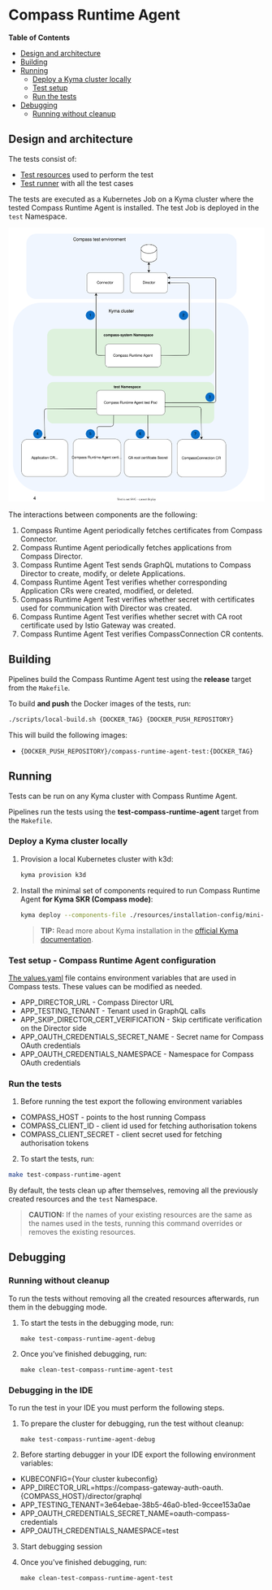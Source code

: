 # Compass Runtime Agent

**Table of Contents**

- [Design and architecture](#design-and-architecture)
- [Building](#building)
- [Running](#running)
  - [Deploy a Kyma cluster locally](#deploy-a-kyma-cluster-locally)
  - [Test setup](#test-setup---compass-runtime-agent-configuration)
  - [Run the tests](#run-the-tests)
- [Debugging](#debugging)
  - [Running without cleanup](#running-without-cleanup)

## Design and architecture

The tests consist of:
- [Test resources](../resources/charts/compass-runtime-agent-test/) used to perform the test
- [Test runner](../test/application-connectivity-validator/) with all the test cases

The tests are executed as a Kubernetes Job on a Kyma cluster where the tested Compass Runtime Agent is installed. The test Job is deployed in the `test` Namespace.

![Compass Runtime Agent tests architecture](assets/compass-runtime-agent-tests-architecture.svg)

The interactions between components are the following:

1. Compass Runtime Agent periodically fetches certificates from Compass Connector.
2. Compass Runtime Agent periodically fetches applications from Compass Director.
3. Compass Runtime Agent Test sends GraphQL mutations to Compass Director to create, modify, or delete Applications.
4. Compass Runtime Agent Test verifies whether corresponding Application CRs were created, modified, or deleted.
5. Compass Runtime Agent Test verifies whether secret with certificates used for communication with Director was created.
6. Compass Runtime Agent Test verifies whether secret with CA root certificate used by Istio Gateway was created.
7. Compass Runtime Agent Test verifies CompassConnection CR contents.

## Building

Pipelines build the Compass Runtime Agent test using the **release** target from the `Makefile`.

To build **and push** the Docker images of the tests, run:

``` sh
./scripts/local-build.sh {DOCKER_TAG} {DOCKER_PUSH_REPOSITORY}
```

This will build the following images:
- `{DOCKER_PUSH_REPOSITORY}/compass-runtime-agent-test:{DOCKER_TAG}`

## Running

Tests can be run on any Kyma cluster with Compass Runtime Agent.

Pipelines run the tests using the **test-compass-runtime-agent** target from the `Makefile`.

### Deploy a Kyma cluster locally

1. Provision a local Kubernetes cluster with k3d:
   ```sh
   kyma provision k3d
   ```

2. Install the minimal set of components required to run Compass Runtime Agent **for Kyma SKR (Compass mode)**:

    ```bash
    kyma deploy --components-file ./resources/installation-config/mini-kyma-skr.yaml --value global.disableLegacyConnectivity=true
    ```

   >**TIP:** Read more about Kyma installation in the [official Kyma documentation](https://kyma-project.io/docs/kyma/latest/02-get-started/01-quick-install/#install-kyma).

### Test setup - Compass Runtime Agent configuration

[The values.yaml](../resources/charts/compass-runtime-agent-test/values.yaml) file contains environment variables that are used in Compass tests. These values can be modified as needed.

- APP_DIRECTOR_URL - Compass Director URL
- APP_TESTING_TENANT - Tenant used in GraphQL calls
- APP_SKIP_DIRECTOR_CERT_VERIFICATION - Skip certificate verification on the Director side
- APP_OAUTH_CREDENTIALS_SECRET_NAME - Secret name for Compass OAuth credentials
- APP_OAUTH_CREDENTIALS_NAMESPACE - Namespace for Compass OAuth credentials

### Run the tests

1. Before running the test export the following environment variables
- COMPASS_HOST - points to the host running Compass 
- COMPASS_CLIENT_ID - client id used for fetching authorisation tokens
- COMPASS_CLIENT_SECRET - client secret used for fetching authorisation tokens 

2. To start the tests, run:

``` sh
make test-compass-runtime-agent
```

By default, the tests clean up after themselves, removing all the previously created resources and the `test` Namespace.

> **CAUTION:** If the names of your existing resources are the same as the names used in the tests, running this command overrides or removes the existing resources.

## Debugging

### Running without cleanup

To run the tests without removing all the created resources afterwards, run them in the debugging mode.

1. To start the tests in the debugging mode, run:

   ``` shell
   make test-compass-runtime-agent-debug
   ```

2. Once you've finished debugging, run:

   ``` shell
   make clean-test-compass-runtime-agent-test
   ```
### Debugging in the IDE

To run the test in your IDE you must perform the following steps.

1. To prepare the cluster for debugging, run the test without cleanup:

   ``` shell
   make test-compass-runtime-agent-debug
   ```

2. Before starting debugger in your IDE export the following environment variables:
- KUBECONFIG={Your cluster kubeconfig}
- APP_DIRECTOR_URL=https://compass-gateway-auth-oauth.{COMPASS_HOST}/director/graphql
- APP_TESTING_TENANT=3e64ebae-38b5-46a0-b1ed-9ccee153a0ae
- APP_OAUTH_CREDENTIALS_SECRET_NAME=oauth-compass-credentials
- APP_OAUTH_CREDENTIALS_NAMESPACE=test

3. Start debugging session

4. Once you've finished debugging, run:

   ``` shell
   make clean-test-compass-runtime-agent-test
   ```
